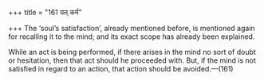 +++
title = "161 यत् कर्म"

+++
The ‘soul’s satisfaction’, already mentioned before, is mentioned again
for recalling it to the mind; and its exact scope has already been
explained.

While an act is being performed, if there arises in the mind no sort of
doubt or hesitation, then that act should he proceeded with. But, if the
mind is not satisfied in regard to an action, that action should be
avoided.—(161)


